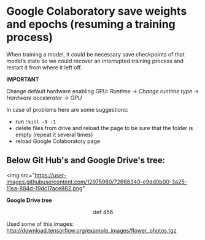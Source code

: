 # Google Colaboratory save weights and epochs (resuming a training process)

When training a model, it could be necessary save checkpoints of that model’s state so we could recover an interrupted training process and restart it from where it left off. 

**IMPORTANT**


Change default hardware enabling GPU:
_Runtime -> Change runtime type -> Hardware accelerator -> GPU_


In case of problems here are some suggestions:
- run `!kill -9 -1`
- delete files from drive and reload the page to be sure that the folder is empty (repeat it several times)
- reload Google Colaboratory page





## Below Git Hub's and Google Drive's tree:


<img src="https://user-images.githubusercontent.com/12975980/72668340-e9dd0b00-3a25-11ea-884d-19dc17ace882.png"

<p align="center">
  
<b>Google Drive tree</b><br>
  
</p>
<p style="text-align: center">
  def 456
</p>

Used some of this images: http://download.tensorflow.org/example_images/flower_photos.tgz
